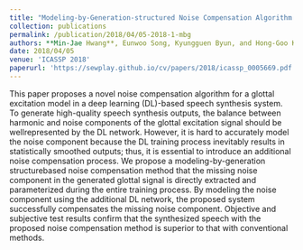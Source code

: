 ```yaml
---
title: "Modeling-by-Generation-structured Noise Compensation Algorithm for Glottal Vocoding Speech Synthesis System"
collection: publications
permalink: /publication/2018/04/05-2018-1-mbg
authors: **Min-Jae Hwang**, Eunwoo Song, Kyungguen Byun, and Hong-Goo Kang
date: 2018/04/05
venue: 'ICASSP 2018'
paperurl: 'https://sewplay.github.io/cv/papers/2018/icassp_0005669.pdf'
---
```

This paper proposes a novel noise compensation algorithm for a glottal excitation model in a deep learning (DL)-based speech synthesis system. To generate high-quality speech synthesis outputs, the balance between harmonic and noise components of the glottal excitation signal should be wellrepresented by the DL network. However, it is hard to accurately model the noise component because the DL training process inevitably results in statistically smoothed outputs; thus, it is essential to introduce an additional noise compensation process. We propose a modeling-by-generation structurebased noise compensation method that the missing noise component in the generated glottal signal is directly extracted and parameterized during the entire training process. By modeling the noise component using the additional DL network, the proposed system successfully compensates the missing noise component. Objective and subjective test results confirm that the synthesized speech with the proposed noise compensation method is superior to that with conventional methods.
